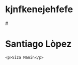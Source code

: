 # kjnfkenejehfefe

#<!DOCTYPE html>
<html lang="en">
<head>
    <meta charset="UTF-8">
    <meta name="viewport" content="width=device-width, initial-scale=1.0">
    <title>Document</title>
    <link rel="stylesheet" href="./style.css">
    <script src="./main.js"></script>
</head>
<body>
    <h1>Santiago Lòpez</h1>

    <p>Siza Manin</p>
</body>
</html>
